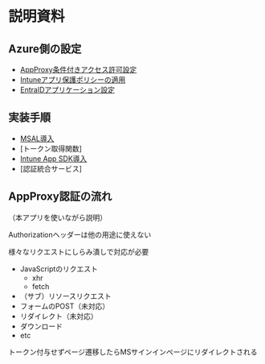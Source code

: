 # 説明資料

## Azure側の設定

- [AppProxy条件付きアクセス許可設定](./proxy_ca_grant.md)
- [Intuneアプリ保護ポリシーの適用](./intune-app-protection-policy.md)
- [EntraIDアプリケーション設定](./entra-id-app.md)

## 実装手順

- [MSAL導入](./msal.md)
- [トークン取得関数]
- [Intune App SDK導入](./intune-sdk.md)
- [認証統合サービス]

## AppProxy認証の流れ

（本アプリを使いながら説明）

Authorizationヘッダーは他の用途に使えない

様々なリクエストにしらみ潰しで対応が必要

- JavaScriptのリクエスト
  - xhr
  - fetch
- （サブ）リソースリクエスト
- フォームのPOST（未対応）
- リダイレクト（未対応）
- ダウンロード
- etc

トークン付与せずページ遷移したらMSサインインページにリダイレクトされる
